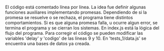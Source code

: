 El código está comentado línea por línea. La idea fue definir algunas funciones auxiliares implementando promesas. Dependiendo de si la promesa se resuelve o se rechaza, el programa tiene distintos comportamientos. Si es que alguna promesa falla, u ocurre algun error, se termina el programa y se cierran los sistemas. En index.js está la lógica del flujo del programa. Para corregir el código se pueden modificar las variables 'delay' y 'codigo' de las líneas 9 y 10. En 'tests_1/data.js' se encuentra una bases de datos ya creada.